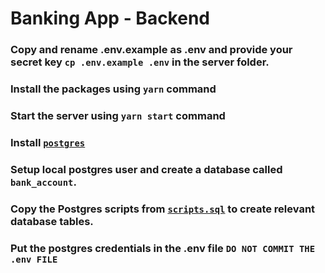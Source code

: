 # Banking App - Backend

### Copy and rename .env.example as .env and provide your secret key `cp .env.example .env` in the server folder.

### Install the packages using `yarn` command

### Start the server using `yarn start` command

### Install [`postgres`](https://www.digitalocean.com/community/tutorials/how-to-install-postgresql-on-ubuntu-20-04-quickstart)

### Setup local postgres user and create a database called `bank_account`.

### Copy the Postgres scripts from  [`scripts.sql`](/server/scripts.sql) to create relevant database tables.

### Put the postgres credentials in the .env file `DO NOT COMMIT THE .env FILE`